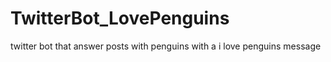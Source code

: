 # TwitterBot_LovePenguins
twitter bot that answer posts with penguins with a i love penguins message
